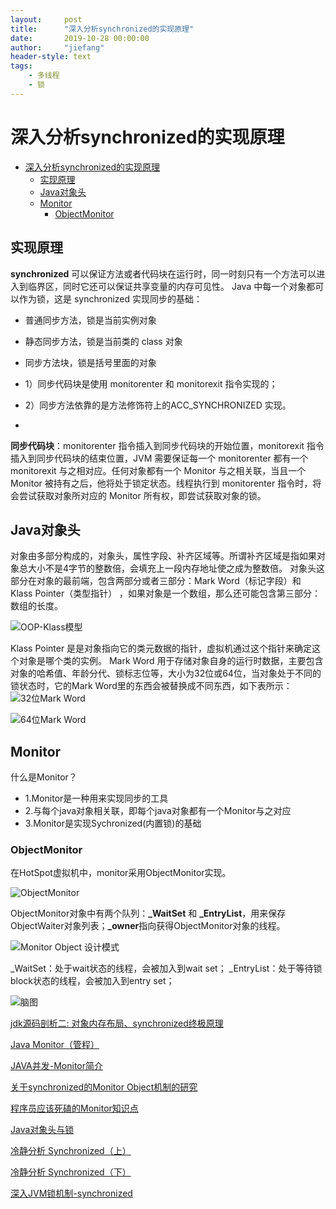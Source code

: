 ```yaml
---
layout:     post
title:      "深入分析synchronized的实现原理"
date:       2019-10-28 00:00:00
author:     "jiefang"
header-style: text
tags:
    - 多线程
    - 锁
---
```

# 深入分析synchronized的实现原理

* [深入分析synchronized的实现原理](#深入分析synchronized的实现原理)
	* [实现原理](#实现原理)
	* [Java对象头](#java对象头)
	* [Monitor](#monitor)
		* [ObjectMonitor](#objectmonitor)

## 实现原理
**synchronized**
可以保证方法或者代码块在运行时，同一时刻只有一个方法可以进入到临界区，同时它还可以保证共享变量的内存可见性。
Java 中每一个对象都可以作为锁，这是 synchronized 实现同步的基础：

- 普通同步方法，锁是当前实例对象
- 静态同步方法，锁是当前类的 class 对象
- 同步方法块，锁是括号里面的对象

- 1）同步代码块是使用 monitorenter 和 monitorexit 指令实现的；
- 2）同步方法依靠的是方法修饰符上的ACC_SYNCHRONIZED 实现。
- 
**同步代码块**：monitorenter 指令插入到同步代码块的开始位置，monitorexit 指令插入到同步代码块的结束位置，JVM 需要保证每一个 monitorenter 都有一个 monitorexit 与之相对应。任何对象都有一个 Monitor 与之相关联，当且一个 Monitor 被持有之后，他将处于锁定状态。线程执行到 monitorenter 指令时，将会尝试获取对象所对应的 Monitor 所有权，即尝试获取对象的锁。

## Java对象头
对象由多部分构成的，对象头，属性字段、补齐区域等。所谓补齐区域是指如果对象总大小不是4字节的整数倍，会填充上一段内存地址使之成为整数倍。
对象头这部分在对象的最前端，包含两部分或者三部分：Mark Word（标记字段）和 Klass Pointer（类型指针） ，如果对象是一个数组，那么还可能包含第三部分：数组的长度。

![OOP-Klass模型](https://s2.ax1x.com/2019/10/18/KZJn39.md.png)

Klass Pointer 是是对象指向它的类元数据的指针，虚拟机通过这个指针来确定这个对象是哪个类的实例。
Mark Word 用于存储对象自身的运行时数据，主要包含对象的哈希值、年龄分代、锁标志位等，大小为32位或64位，当对象处于不同的锁状态时，它的Mark Word里的东西会被替换成不同东西，如下表所示：
![32位Mark Word](https://s2.ax1x.com/2019/10/24/KNjzMq.md.png)

 ![64位Mark Word](https://s2.ax1x.com/2019/10/18/KZJhD0.md.png)
 
 ## Monitor
 什么是Monitor？
- 1.Monitor是一种用来实现同步的工具
- 2.与每个java对象相关联，即每个java对象都有一个Monitor与之对应
- 3.Monitor是实现Sychronized(内置锁)的基础

### ObjectMonitor
在HotSpot虚拟机中，monitor采用ObjectMonitor实现。

![ObjectMonitor](https://s2.ax1x.com/2019/10/25/KaxF76.png)

ObjectMonitor对象中有两个队列：**_WaitSet** 和 **_EntryList**，用来保存ObjectWaiter对象列表；**_owner**指向获得ObjectMonitor对象的线程。

![Monitor Object 设计模式](https://s2.ax1x.com/2019/10/25/KaxggJ.png)

_WaitSet：处于wait状态的线程，会被加入到wait set；
_EntryList：处于等待锁block状态的线程，会被加入到entry set；


![脑图](https://s2.ax1x.com/2019/10/25/Kd0xcq.png)

[jdk源码剖析二: 对象内存布局、synchronized终极原理](https://www.cnblogs.com/dennyzhangdd/p/6734638.html#_label4_1)

[Java Monitor（管程）](https://segmentfault.com/a/1190000019494432)

[JAVA并发-Monitor简介](https://blog.csdn.net/ignorewho/article/details/80854625)

[关于synchronized的Monitor Object机制的研究](https://blog.csdn.net/m_xiaoer/article/details/73274642)


[程序员应该死磕的Monitor知识点](http://baijiahao.baidu.com/s?id=1639857097437674576&wfr=spider&for=pc)

[Java对象头与锁](https://www.cnblogs.com/ZoHy/p/11313155.html)

[冷静分析 Synchronized（上）](https://juejin.im/post/5abc9e14f265da23953111d6#heading-16)

[冷静分析 Synchronized（下）](https://juejin.im/post/5abc9de851882555770c8c72#heading-14)

[深入JVM锁机制-synchronized](https://blog.csdn.net/chen77716/article/details/6618779)
